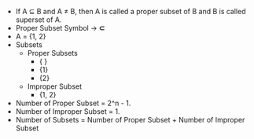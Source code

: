 - If   A ⊆ B and A ≠ B, then A is called a proper subset of B and B is called superset of A.
- Proper Subset Symbol -> **⊂**
- A = {1, 2}
- Subsets 
	- Proper Subsets
		- { }
		- {1}
		- {2}
	- Improper Subset
		- {1, 2}
- Number of Proper Subset = 2^n - 1.
- Number of Improper Subset = 1.
- Number of Subsets = Number of Proper Subset + Number of Improper Subset